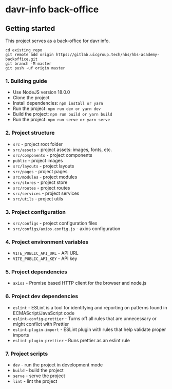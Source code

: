 # davr-info back-office

## Getting started

This project serves as a back-office for davr info.

```
cd existing_repo
git remote add origin https://gitlab.uicgroup.tech/hbs/hbs-academy-backoffice.git
git branch -M master
git push -uf origin master
```

### 1. Building guide

- Use NodeJS version 18.0.0
- Clone the project
- Install dependencies: `npm install or yarn`
- Run the project: `npm run dev or yarn dev`
- Build the project: `npm run build or yarn build`
- Run the project: `npm run serve or yarn serve`

### 2. Project structure

- `src` - project root folder
- `src/assets` - project assets: images, fonts, etc.
- `src/components` - project components
- `public` - project images
- `src/layouts` - project layouts
- `src/pages` - project pages
- `src/modules` - project modules
- `src/stores` - project store
- `src/routes` - project routes
- `src/services` - project services
- `src/utils` - project utils

### 3. Project configuration

- `src/configs` - project configuration files
- `src/configs/axios.config.js` - axios configuration

### 4. Project environment variables

- `VITE_PUBLIC_API_URL` - API URL
- `VITE_PUBLIC_API_KEY` - API key

### 5. Project dependencies

- `axios` - Promise based HTTP client for the browser and node.js

### 6. Project dev dependencies

- `eslint` - ESLint is a tool for identifying and reporting on patterns found in ECMAScript/JavaScript code
- `eslint-config-prettier` - Turns off all rules that are unnecessary or might conflict with Prettier
- `eslint-plugin-import` - ESLint plugin with rules that help validate proper imports
- `eslint-plugin-prettier` - Runs prettier as an eslint rule

### 7. Project scripts

- `dev` - run the project in development mode
- `build` - build the project
- `serve` - serve the project
- `lint` - lint the project
